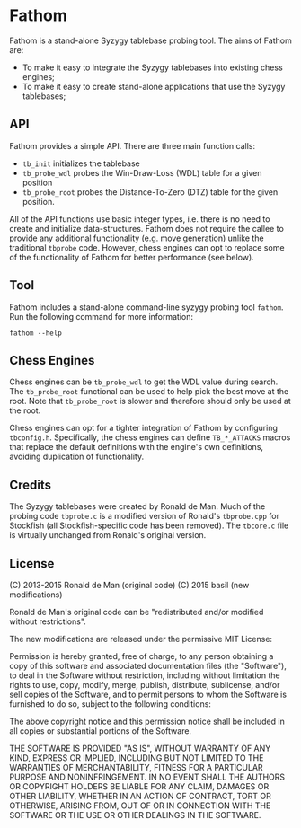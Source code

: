 Fathom
======

Fathom is a stand-alone Syzygy tablebase probing tool.  The aims of Fathom
are:

* To make it easy to integrate the Syzygy tablebases into existing chess
  engines;
* To make it easy to create stand-alone applications that use the Syzygy
  tablebases;

API
---

Fathom provides a simple API.  There are three main function calls:

* `tb_init` initializes the tablebase
* `tb_probe_wdl` probes the Win-Draw-Loss (WDL) table for a given position
* `tb_probe_root` probes the Distance-To-Zero (DTZ) table for the given
  position.

All of the API functions use basic integer types, i.e. there is no need to
create and initialize data-structures.  Fathom does not require the callee
to provide any additional functionality (e.g. move generation) unlike the
traditional `tbprobe` code.  However, chess engines can opt to replace some
of the functionality of Fathom for better performance (see below).

Tool
----

Fathom includes a stand-alone command-line syzygy probing tool `fathom`.
Run the following command for more information:

    fathom --help

Chess Engines
-------------

Chess engines can be `tb_probe_wdl` to get the WDL value during search.  The
`tb_probe_root` functional can be used to help pick the best move at the root.
Note that `tb_probe_root` is slower and therefore should only be used at the
root.

Chess engines can opt for a tighter integration of Fathom by configuring
`tbconfig.h`.  Specifically, the chess engines can define `TB_*_ATTACKS`
macros that replace the default definitions with the engine's own definitions,
avoiding duplication of functionality.

Credits
-------

The Syzygy tablebases were created by Ronald de Man.  Much of the probing code
`tbprobe.c` is a modified version of Ronald's `tbprobe.cpp` for Stockfish (all
Stockfish-specific code has been removed).  The `tbcore.c` file is virtually
unchanged from Ronald's original version.

License
-------

(C) 2013-2015 Ronald de Man (original code)
(C) 2015 basil (new modifications)

Ronald de Man's original code can be "redistributed and/or modified without
restrictions".

The new modifications are released under the permissive MIT License:

Permission is hereby granted, free of charge, to any person obtaining a copy of
this software and associated documentation files (the "Software"), to deal in
the Software without restriction, including without limitation the rights to
use, copy, modify, merge, publish, distribute, sublicense, and/or sell copies
of the Software, and to permit persons to whom the Software is furnished to do
so, subject to the following conditions:

The above copyright notice and this permission notice shall be included in all
copies or substantial portions of the Software.

THE SOFTWARE IS PROVIDED "AS IS", WITHOUT WARRANTY OF ANY KIND, EXPRESS OR
IMPLIED, INCLUDING BUT NOT LIMITED TO THE WARRANTIES OF MERCHANTABILITY,
FITNESS FOR A PARTICULAR PURPOSE AND NONINFRINGEMENT. IN NO EVENT SHALL THE
AUTHORS OR COPYRIGHT HOLDERS BE LIABLE FOR ANY CLAIM, DAMAGES OR OTHER
LIABILITY, WHETHER IN AN ACTION OF CONTRACT, TORT OR OTHERWISE, ARISING FROM,
OUT OF OR IN CONNECTION WITH THE SOFTWARE OR THE USE OR OTHER DEALINGS IN THE
SOFTWARE.

